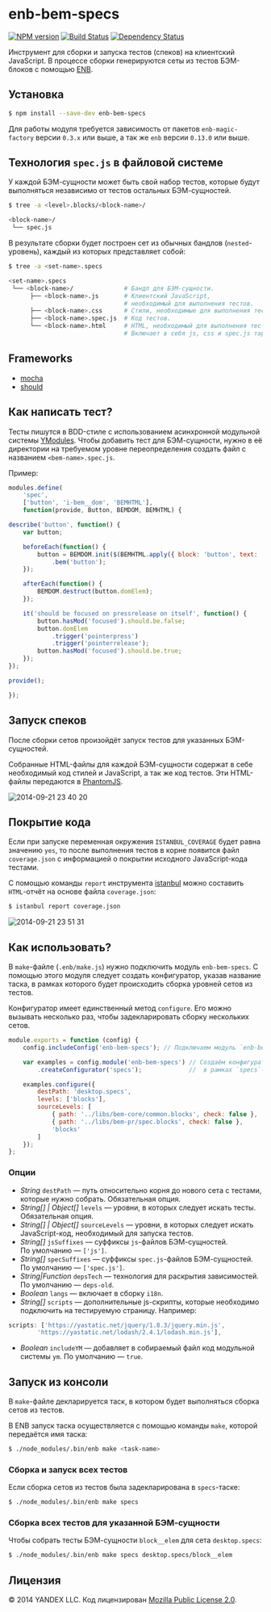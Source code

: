 enb-bem-specs
=============

[![NPM version](https://img.shields.io/npm/v/enb-bem-specs.svg?style=flat)](http://npmjs.org/package/enb-bem-specs) [![Build Status](https://img.shields.io/travis/enb-bem/enb-bem-specs/master.svg?style=flat)](https://travis-ci.org/enb-bem/enb-bem-specs) [![Dependency Status](https://img.shields.io/david/enb-bem/enb-bem-specs.svg?style=flat)](https://david-dm.org/enb-bem/enb-bem-specs)

Инструмент для сборки и запуска тестов (спеков) на клиентский JavaScript. В процессе сборки генерируются сеты из тестов БЭМ-блоков с помощью [ENB](http://enb-make.info/).

Установка
----------

```sh
$ npm install --save-dev enb-bem-specs
```

Для работы модуля требуется зависимость от пакетов `enb-magic-factory` версии `0.3.x`  или выше, а так же `enb` версии `0.13.0` или выше.

Технология `spec.js` в файловой системе
----------------------------------------

У каждой БЭМ-сущности может быть свой набор тестов, которые будут выполняться независимо от тестов остальных БЭМ-сущностей.

```sh
$ tree -a <level>.blocks/<block-name>/

<block-name>/
 └── spec.js
```

В результате сборки будет построен сет из обычных бандлов (`nested`-уровень), каждый из которых представляет собой:

```sh
$ tree -a <set-name>.specs

<set-name>.specs
 └── <block-name>/              # Бандл для БЭМ-сущности.
      ├── <block-name>.js       # Клиентский JavaScript,
                                # необходимый для выполнения тестов.
      ├── <block-name>.css      # Стили, необходимые для выполнения тестов.
      ├── <block-name>.spec.js  # Код тестов.
      └── <block-name>.html     # HTML, необходимый для выполнения тестов.
                                # Включает в себя js, css и spec.js таргеты.
```

Frameworks
----------

* [mocha](https://github.com/visionmedia/mocha)
* [should](https://github.com/shouldjs/should.js)

Как написать тест?
------------------

Тесты пишутся в BDD-стиле с использованием асинхронной модульной системы [YModules](https://ru.bem.info/tools/bem/modules/).
Чтобы добавить тест для БЭМ-сущности, нужно в её директории на требуемом уровне переопределения создать файл с названием `<bem-name>.spec.js`.

Пример:

```js
modules.define(
    'spec',
    ['button', 'i-bem__dom', 'BEMHTML'],
    function(provide, Button, BEMDOM, BEMHTML) {

describe('button', function() {
    var button;

    beforeEach(function() {
        button = BEMDOM.init($(BEMHTML.apply({ block: 'button', text: 'foo' })).appendTo('body'))
            .bem('button');
    });

    afterEach(function() {
        BEMDOM.destruct(button.domElem);
    });

    it('should be focused on pressrelease on itself', function() {
        button.hasMod('focused').should.be.false;
        button.domElem
            .trigger('pointerpress')
            .trigger('pointerrelease');
        button.hasMod('focused').should.be.true;
    });
});

provide();

});
```

Запуск спеков
-------------

После сборки сетов произойдёт запуск тестов для указанных БЭМ-сущностей.

Собранные HTML-файлы для каждой БЭМ-сущности содержат в себе необходимый код стилей и JavaScript, а так же код тестов. Эти HTML-файлы передаются в [PhantomJS](https://github.com/ariya/phantomjs).

![2014-09-21 23 40 20](https://cloud.githubusercontent.com/assets/2225579/4349827/76e6ade2-41c7-11e4-8d1b-8d1faea381ad.png)

Покрытие кода
-------------

Если при запуске переменная окружения `ISTANBUL_COVERAGE` будет равна значению `yes`,
то после выполнения тестов в корне появится файл `coverage.json` с информацией о покрытии исходного JavaScript-кода тестами.

С помощью команды `report` инструмента [istanbul](https://github.com/gotwarlost/istanbul)
можно составить `HTML`-отчёт на основе файла `coverage.json`:

```sh
$ istanbul report coverage.json
```

![2014-09-21 23 51 31](https://cloud.githubusercontent.com/assets/2225579/4352776/5020f592-422a-11e4-8770-8515ab046a35.png)

Как использовать?
-----------------

В `make`-файле (`.enb/make.js`) нужно подключить модуль `enb-bem-specs`.
С помощью этого модуля следует создать конфигуратор, указав название таска, в рамках которого будет происходить сборка уровней сетов из тестов.

Конфигуратор имеет единственный метод `configure`. Его можно вызывать несколько раз, чтобы задекларировать сборку нескольких сетов.

```js
module.exports = function (config) {
    config.includeConfig('enb-bem-specs'); // Подключаем модуль `enb-bem-specs`.

    var examples = config.module('enb-bem-specs') // Создаём конфигуратор сетов
        .createConfigurator('specs');             //  в рамках `specs`-таска.

    examples.configure({
        destPath: 'desktop.specs',
        levels: ['blocks'],
        sourceLevels: [
            { path: '../libs/bem-core/common.blocks', check: false },
            { path: '../libs/bem-pr/spec.blocks', check: false },
            'blocks'
        ]
    });
};
```

### Опции

* *String* `destPath` &mdash;&nbsp;путь относительно корня до&nbsp;нового сета с&nbsp;тестами, которые нужно собрать. Обязательная опция.
* *String[] | Object[]* `levels` &mdash;&nbsp;уровни, в&nbsp;которых следует искать тесты. Обязательная опция.
* *String[] | Object[]* `sourceLevels` &mdash;&nbsp;уровни, в&nbsp;которых следует искать JavaScript-код, необходимый для запуска тестов.
* *String[]* `jsSuffixes` &mdash;&nbsp;суффиксы `js`-файлов БЭМ-сущностей. По&nbsp;умолчанию&nbsp;&mdash;&nbsp;`['js']`.
* *String[]* `specSuffixes` &mdash;&nbsp;суффиксы `spec.js`-файлов БЭМ-сущностей. По&nbsp;умолчанию&nbsp;&mdash;&nbsp;`['spec.js']`.
* *String|Function* `depsTech` — технология для раскрытия зависимостей. По умолчанию — `deps-old`.
* *Boolean* `langs` — включает в сборку `i18n`.
* *String[]* `scripts` &mdash;&nbsp;дополнительные js-скрипты, которые необходимо подключить на тестируемую страницу. Например:
```js
scripts: ['https://yastatic.net/jquery/1.8.3/jquery.min.js',
        'https://yastatic.net/lodash/2.4.1/lodash.min.js'],
```
* *Boolean* `includeYM` — добавляет в собираемый файл код модульной системы `ym`. По&nbsp;умолчанию&nbsp;&mdash;&nbsp;`true`.

Запуск из консоли
-----------------

В `make`-файле декларируется таск, в котором будет выполняться сборка сетов из тестов.

В ENB запуск таска осуществляется с помощью команды `make`, которой передаётся имя таска:

```sh
$ ./node_modules/.bin/enb make <task-name>
```

### Сборка и запуск всех тестов

Если сборка сетов из тестов была задекларирована в `specs`-таске:

```sh
$ ./node_modules/.bin/enb make specs
```

### Сборка всех тестов для указанной БЭМ-сущности

Чтобы собрать тесты БЭМ-сущности `block__elem` для сета `desktop.specs`:

```sh
$ ./node_modules/.bin/enb make specs desktop.specs/block__elem
```

Лицензия
--------

© 2014 YANDEX LLC. Код лицензирован [Mozilla Public License 2.0](LICENSE.txt).
